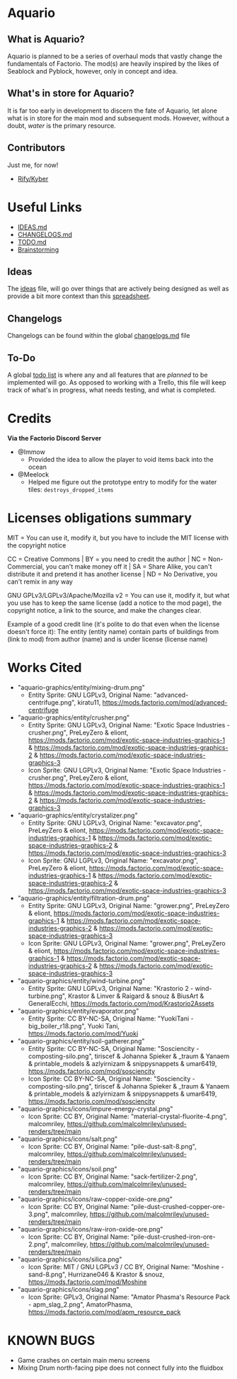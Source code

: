 # Aquario
## What is Aquario?
Aquario is planned to be a series of overhaul mods that vastly change the fundamentals of Factorio. The mod(s) are heavily inspired by the likes of Seablock and Pyblock, however, only in concept and idea.

## What's in store for Aquario?
It is far too early in development to discern the fate of Aquario, let alone what is in store for the main mod and subsequent mods. However, without a doubt, *water* is the primary resource.

## Contributors
Just me, for now!
- [Rify/Kyber](https://github.com/jaythom2723)

# Useful Links
- [IDEAS.md](https://github.com/jaythom2723/Aquario/blob/main/IDEAS.md)
- [CHANGELOGS.md](https://github.com/jaythom2723/Aquario/blob/main/CHANGELOGS.md)
- [TODO.md](https://github.com/jaythom2723/Aquario/blob/main/TODO.md)
- [Brainstorming](https://docs.google.com/spreadsheets/d/1ZkqEqgm3ItNDvxcVqbjngmfc1gUmM0XwPo3I8ARKp_k/edit?usp=sharing)

## Ideas
The [ideas](https://github.com/jaythom2723/Aquario/blob/main/IDEAS.md) file, will go over things that are actively being designed as well as provide a bit more context than this [spreadsheet](https://docs.google.com/spreadsheets/d/1ZkqEqgm3ItNDvxcVqbjngmfc1gUmM0XwPo3I8ARKp_k/edit?usp=sharing).

## Changelogs
Changelogs can be found within the global [changelogs.md](https://github.com/jaythom2723/Aquario/blob/main/CHANGELOGS.md) file

## To-Do
A global [todo list](https://github.com/jaythom2723/Aquario/blob/main/TODO.md) is where any and all features that are *planned* to be implemented will go. As opposed to working with a Trello, this file will keep track of what's in progress, what needs testing, and what is completed.

# Credits
**Via the Factorio Discord Server**
- @Immow
    - Provided the idea to allow the player to void items back into the ocean
- @Meelock
    - Helped me figure out the prototype entry to modify for the water tiles: `destroys_dropped_items`

# Licenses obligations summary
MIT = You can use it, modify it, but you have to include the MIT license with the copyright notice

CC = Creative Commons | BY = you need to credit the author | NC = Non-Commercial, you can't make money off it | SA = Share Alike, you can't distribute it and pretend it has another license | ND = No Derivative, you can't remix in any way

GNU GPLv3/LGPLv3/Apache/Mozilla v2 = You can use it, modify it, but what you use has to keep the same license (add a notice to the mod page), the copyright notice, a link to the source, and make the changes clear.

Example of a good credit line (it's polite to do that even when the license doesn't force it): The entity (entity name) contain parts of buildings from (link to mod) from author (name) and is under license (license name)

# Works Cited
- "aquario-graphics/entity/mixing-drum.png"
    - Entity Sprite: GNU LGPLv3, Original Name: "advanced-centrifuge.png", kiratu11, https://mods.factorio.com/mod/advanced-centrifuge
- "aquario-graphics/entity/crusher.png"
    - Entity Sprite: GNU LGPLv3, Original Name: "Exotic Space Industries - crusher.png", PreLeyZero & eliont, https://mods.factorio.com/mod/exotic-space-industries-graphics-1 & https://mods.factorio.com/mod/exotic-space-industries-graphics-2 & https://mods.factorio.com/mod/exotic-space-industries-graphics-3
    - Icon Sprite: GNU LGPLv3, Original Name: "Exotic Space Industries - crusher.png", PreLeyZero & eliont, https://mods.factorio.com/mod/exotic-space-industries-graphics-1 & https://mods.factorio.com/mod/exotic-space-industries-graphics-2 & https://mods.factorio.com/mod/exotic-space-industries-graphics-3
- "aquario-graphics/entity/crystalizer.png"
    - Entity Sprite: GNU LGPLv3, Original Name: "excavator.png", PreLeyZero & eliont, https://mods.factorio.com/mod/exotic-space-industries-graphics-1 & https://mods.factorio.com/mod/exotic-space-industries-graphics-2 & https://mods.factorio.com/mod/exotic-space-industries-graphics-3
    - Icon Sprite: GNU LGPLv3, Original Name: "excavator.png", PreLeyZero & eliont, https://mods.factorio.com/mod/exotic-space-industries-graphics-1 & https://mods.factorio.com/mod/exotic-space-industries-graphics-2 & https://mods.factorio.com/mod/exotic-space-industries-graphics-3
- "aquario-graphics/entity/filtration-drum.png"
    - Entity Sprite: GNU LGPLv3, Original Name: "grower.png", PreLeyZero & eliont, https://mods.factorio.com/mod/exotic-space-industries-graphics-1 & https://mods.factorio.com/mod/exotic-space-industries-graphics-2 & https://mods.factorio.com/mod/exotic-space-industries-graphics-3
    - Icon Sprite: GNU LGPLv3, Original Name: "grower.png", PreLeyZero & eliont, https://mods.factorio.com/mod/exotic-space-industries-graphics-1 & https://mods.factorio.com/mod/exotic-space-industries-graphics-2 & https://mods.factorio.com/mod/exotic-space-industries-graphics-3
- "aquario-graphics/entity/wind-turbine.png"
    - Entity Sprite: GNU LGPLv3, Original Name: "Krastorio 2 - wind-turbine.png", Krastor & Linver & Raigard & snouz & BiusArt & GeneralEcchi, https://mods.factorio.com/mod/Krastorio2Assets
- "aquario-graphics/entity/evaporator.png"
    - Entity Sprite: CC BY-NC-SA, Original Name: "YuokiTani - big_boiler_r18.png", Yuoki Tani, https://mods.factorio.com/mod/Yuoki
- "aquario-graphics/entity/soil-gatherer.png"
    - Entity Sprite: CC BY-NC-SA, Original Name: "Sosciencity - composting-silo.png", tiriscef & Johanna Spieker & _traum & Yanaem & printable_models & azlyirnizam & snippysnappets & umar6419, https://mods.factorio.com/mod/sosciencity
    - Icon Sprite: CC BY-NC-SA, Original Name: "Sosciencity - composting-silo.png", tiriscef & Johanna Spieker & _traum & Yanaem & printable_models & azlyirnizam & snippysnappets & umar6419, https://mods.factorio.com/mod/sosciencity
- "aquario-graphics/icons/impure-energy-crystal.png"
    - Icon Sprite: CC BY, Original Name: "material-crystal-fluorite-4.png", malcomriley, https://github.com/malcolmriley/unused-renders/tree/main
- "aquario-graphics/icons/salt.png"
    - Icon Sprite: CC BY, Original Name: "pile-dust-salt-8.png", malcomriley, https://github.com/malcolmriley/unused-renders/tree/main
- "aquario-graphics/icons/soil.png"
    - Icon Sprite: CC BY, Original Name: "sack-fertilizer-2.png", malcomriley, https://github.com/malcolmriley/unused-renders/tree/main
- "aquario-graphics/icons/raw-copper-oxide-ore.png"
    - Icon Sprite: CC BY, Original Name: "pile-dust-crushed-copper-ore-3.png", malcomriley, https://github.com/malcolmriley/unused-renders/tree/main
- "aquario-graphics/icons/raw-iron-oxide-ore.png"
    - Icon Sprite: CC BY, Original Name: "pile-dust-crushed-iron-ore-2.png", malcomriley, https://github.com/malcolmriley/unused-renders/tree/main
- "aquario-graphics/icons/silica.png"
    - Icon Sprite: MIT / GNU LGPLv3 / CC BY, Original Name: "Moshine - sand-8.png", Hurrizane046 & Krastor & snouz, https://mods.factorio.com/mod/Moshine
- "aquario-graphics/icons/slag.png"
    - Icon Sprite: GPLv3, Original Name: "Amator Phasma's Resource Pack - apm_slag_2.png", AmatorPhasma, https://mods.factorio.com/mod/apm_resource_pack

# KNOWN BUGS
- Game crashes on certain main menu screens
- Mixing Drum north-facing pipe does not connect fully into the fluidbox